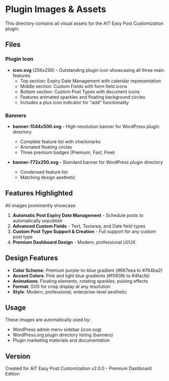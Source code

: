 # Plugin Images & Assets

This directory contains all visual assets for the AIT Easy Post Customization plugin.

## Files

### Plugin Icon
- **icon.svg** (256x256) - Outstanding plugin icon showcasing all three main features
  - Top section: Expiry Date Management with calendar representation
  - Middle section: Custom Fields with form field icons
  - Bottom section: Custom Post Types with document icons
  - Features animated sparkles and floating background circles
  - Includes a plus icon indicator for "add" functionality

### Banners
- **banner-1544x500.svg** - High-resolution banner for WordPress plugin directory
  - Complete feature list with checkmarks
  - Animated floating circles
  - Three premium badges (Premium, Fast, Free)

- **banner-772x250.svg** - Standard banner for WordPress plugin directory
  - Condensed feature list
  - Matching design aesthetic

## Features Highlighted

All images prominently showcase:

1. **Automatic Post Expiry Date Management** - Schedule posts to automatically unpublish
2. **Advanced Custom Fields** - Text, Textarea, and Date field types
3. **Custom Post Type Support & Creation** - Full support for any custom post type
4. **Premium Dashboard Design** - Modern, professional UI/UX

## Design Features

- **Color Scheme**: Premium purple-to-blue gradient (#667eea to #764ba2)
- **Accent Colors**: Pink and light blue gradients (#f093fb to #4facfe)
- **Animations**: Floating elements, rotating sparkles, pulsing effects
- **Format**: SVG for crisp display at any resolution
- **Style**: Modern, professional, enterprise-level aesthetic

## Usage

These images are automatically used by:
- WordPress admin menu sidebar (icon.svg)
- WordPress.org plugin directory listing (banners)
- Plugin marketing materials and documentation

## Version
Created for AIT Easy Post Customization v2.0.0 - Premium Dashboard Edition

